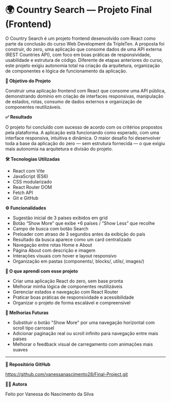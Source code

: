 # 🌍 Country Search — Projeto Final (Frontend)

O Country Search é um projeto frontend desenvolvido com React como parte da conclusão do curso Web Development da TripleTen. A proposta foi construir, do zero, uma aplicação que consome dados de uma API externa (REST Countries API), com foco em boas práticas de responsividade, usabilidade e estrutura de código. Diferente de etapas anteriores do curso, este projeto exigiu autonomia total na criação da arquitetura, organização de componentes e lógica de funcionamento da aplicação.

**🎯 Objetivo do Projeto**

Construir uma aplicação frontend com React que consome uma API pública, demonstrando domínio em criação de interfaces responsivas, manipulação de estados, rotas, consumo de dados externos e organização de componentes reutilizáveis.

**✅ Resultado**

O projeto foi concluído com sucesso de acordo com os critérios propostos pela plataforma. A aplicação está funcionando como esperado, com uma interface responsiva, intuitiva e dinâmica.
O maior desafio foi desenvolver toda a base da aplicação do zero — sem estrutura fornecida — o que exigiu mais autonomia na arquitetura e divisão do projeto.

**🛠 Tecnologias Utilizadas**

- React com Vite
- JavaScript (ES6)
- CSS modularizado
- React Router DOM
- Fetch API
- Git e GitHub

**⚙️ Funcionalidades**

- Sugestão inicial de 3 países exibidos em grid
- Botão “Show More” que exibe +6 países / “Show Less” que recolhe
- Campo de busca com botão Search
- Preloader com atraso de 3 segundos antes da exibição do país
- Resultado da busca aparece como um card centralizado
- Navegação entre rotas Home e About
- Página About com descrição e imagem
- Interações visuais com hover e layout responsivo
- Organização em pastas (components/, blocks/, utils/, images/)


**🚀 O que aprendi com esse projeto**

- Criar uma aplicação React do zero, sem base pronta
- Melhorar minha lógica de componentes reutilizáveis
- Gerenciar estados e navegação com React Router
- Praticar boas práticas de responsividade e acessibilidade
- Organizar o projeto de forma escalável e compreensível

**🔧 Melhorias Futuras**

- Substituir o botão "Show More" por uma navegação horizontal com scroll tipo carrossel
- Adicionar paginação real ou scroll infinito para navegação entre mais países
- Melhorar o feedback visual de carregamento com animações mais suaves

---

**📂 Repositório GitHub**

https://github.com/vanessanascimento28/Final-Project.git

**👩‍💻 Autora**

Feito por Vanessa do Nascimento da Silva
